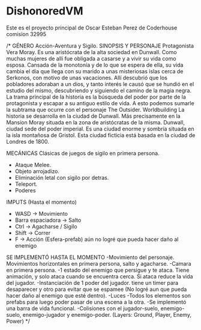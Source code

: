 # DishonoredVM
Este es el proyecto principal de Oscar Esteban Perez de Coderhouse comision 32995

/*
GÉNERO
Acción-Aventura y Sigilo.
SINOPSIS Y PERSONAJE
Protagonista Vera Moray. Es una aristócrata de la alta sociedad en Dunwall. Como muchas
mujeres de allí fue obligada a casarse y a vivir su vida como esposa.
Cansada de la monotonía y de lo que se espera de ella, su vida cambia el día que llega con
su marido a unas misteriosas islas cerca de Serkonos, con motivo de unas vacaciones. Allí
descubrió que los pobladores adoraban a un dios, y tanto interés le causó que se hundió en
el estudio del mismo, descubriendo y siguiendo el camino de la magia negra.
La trama principal de la historia es la búsqueda del poder por parte de la
protagonista y escapar a su antiguo estilo de vida. A esto podemos sumarle la subtrama que
ocurre con el personaje The Outsider.
Worldbuilding
La historia se desarrolla en la ciudad de Dunwall. Más precisamente en la Mansion Moray
situada en la zona de aristócratas de la misma.
Dunwall, ciudad sede del poder imperial. Es una ciudad enorme y sombría situada en la isla
montañosa de Gristol.
Esta ciudad ficticia está basada en la ciudad de Londres de 1800.


MECÁNICAS
Clásicas de juegos de sigilo en primera persona.
- Ataque Melee.
- Objeto arrojadizo.
- Eliminación letal con sigilo por detras.
- Teleport.
- Poderes


IMPUTS (Hasta el momento)
- WASD -> Movimiento
- Barra espaciadora -> Salto
- Ctrl -> Agacharse / Sigilo
- Shift -> Correr
- F -> Acción (Esfera-prefab) aún no logré que pueda hacer daño al enemigo


SE IMPLEMENTÓ HASTA EL MOMENTO
-Movimiento del personaje. Movimientos horizontales en primera persona, salto y
agacharse.
-Camara en primera persona.
-1 estado del enemigo que persigue y te ataca. Tiene animación, y solo ataca cuando
se encuentra cerca. Si ataca reduce la vida del jugador.
-Instanciación de 1 poder del jugador. tiene un timer para desaparecer y otro para
evitar que se espamee (No logré aun que pueda hacer daño al enemigo que esté
dentro).
-Luces
-Todos los elementos son prefabs para luego poder pasar de una escena a la otra.
-Se implementó una barra de vida funcional.
-Colisiones con el jugador-suelo, enemigo-suelo, enemigo-jugador y enemigo-poder.
(Layers: Ground, Player, Enemy, Power)
*/
